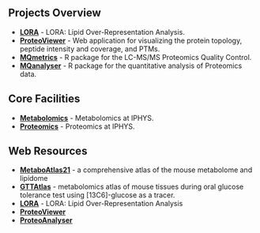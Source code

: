## Projects Overview

- **[LORA](https://github.com/IPHYS-Bioinformatics/LORA)** - LORA: Lipid Over-Representation Analysis.
- **[ProteoViewer](https://github.com/OmicsIPHYS/ProteoViewer)** - Web application for visualizing the protein topology, peptide intensity and coverage, and PTMs. 
- **[MQmetrics](https://github.com/OmicsIPHYS/MQmetrics)** - R package for the LC-MS/MS Proteomics Quality Control.
- **[MQanalyser](https://github.com/OmicsIPHYS/MQanalyser)** - R package for the quantitative analysis of Proteomics data.

## Core Facilities
- **[Metabolomics](https://metabolomics.fgu.cas.cz/index.html)** - Metabolomics at IPHYS.
- **[Proteomics](https://proteomics.fgu.cas.cz/)** - Proteomics at IPHYS.

## Web Resources
- **[MetaboAtlas21](https://metaboatlas21.metabolomics.fgu.cas.cz)** - a comprehensive atlas of the mouse metabolome and lipidome
- **[GTTAtlas](https://gttatlas.metabolomics.fgu.cas.cz)** - metabolomics atlas of mouse tissues during oral glucose tolerance test using [13C6]-glucose as a tracer.
- **[LORA](https://lora.metabolomics.fgu.cas.cz)** - LORA: Lipid Over-Representation Analysis
- **[ProteoViewer](https://proteomics.fgu.cas.cz/ProteoViewer/)**
- **[ProteoAnalyser](https://proteomics.fgu.cas.cz/ProteoAnalyser/)**

<!--

**Here are some ideas to get you started:**

🙋‍♀️ A short introduction - what is your organization all about?
🌈 Contribution guidelines - how can the community get involved?
👩‍💻 Useful resources - where can the community find your docs? Is there anything else the community should know?
🍿 Fun facts - what does your team eat for breakfast?
🧙 Remember, you can do mighty things with the power of [Markdown](https://docs.github.com/github/writing-on-github/getting-started-with-writing-and-formatting-on-github/basic-writing-and-formatting-syntax)
-->
